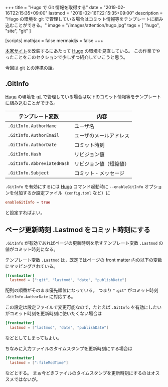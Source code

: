 +++
title = "Hugo で Git 情報を取得する"
date = "2019-02-16T22:15:35+09:00"
lastmod = "2019-02-16T22:15:35+09:00"
description = "Hugo の環境を git で管理している場合はコミット情報等をテンプレートに組み込むことができる。"
image = "/images/attention/hugo.jpg"
tags = [ "hugo", "site", "git" ]

[scripts]
  mathjax = false
  mermaidjs = false
+++

[本家サイト]を改装するにあたって [Hugo] の環境を見直している。
この作業でやったことをこのセクションで少しずつ紹介していこうと思う。

今回は [git] との連携の話。

## .GitInfo

[Hugo] の環境を [git] で管理している場合は以下のコミット情報等をテンプレートに組み込むことができる。

| テンプレート変数           | 内容                   |
| -------------------------- | ---------------------- |
| `.GitInfo.AuthorName`      | ユーザ名               |
| `.GitInfo.AuthorEmail`     | ユーザのメールアドレス |
| `.GitInfo.AuthorDate`      | コミット時刻           |
| `.GitInfo.Hash`            | リビジョン値           |
| `.GitInfo.AbbreviatedHash` | リビジョン値（短縮値） |
| `.GitInfo.Subject`         | コミット・メッセージ   |

`.GitInfo` を有効にするには [Hugo] コマンド起動時に `--enableGitInfo` オプションを付加するか設定ファイル（`config.toml` など）に

```toml
enableGitInfo = true
```

と設定すればよい。

## ページ更新時刻 .Lastmod をコミット時刻にする

`.GitInfo` が有効であればページの更新時刻を示すテンプレート変数 `.Lastmod` の値がコミット時刻になる。

テンプレート変数 `.Lastmod` は，既定ではページの front matter 内の以下の変数にマッピングされている。

```toml
[frontmatter]
  lastmod = [":git", "lastmod", "date", "publishDate"]
```

配列の順番がそのまま優先順位になっている。
つまり `":git"` がコミット時刻 `.GitInfo.AuthorDate` に対応する。

この設定は設定ファイルで変更可能なので，たとえば `.GitInfo` を有効にしたいがコミット時刻を更新時刻に使いたくない場合は

```toml
[frontmatter]
  lastmod = ["lastmod", "date", "publishDate"]
```

などとしてしまってもよい。

ちなみに入力ファイルのタイムスタンプを更新時刻にする場合は

```toml
[frontmatter]
  lastmod = [":fileModTime"]
```

などとする。
まぁ今どきファイルのタイムスタンプを更新時刻にするのはオススメではないが。


[Hugo]: https://gohugo.io/ "The world’s fastest framework for building websites | Hugo"
[本家サイト]: https://baldanders.info/ "Baldanders.info"
[git]: https://git-scm.com/
[Git]: https://git-scm.com/
